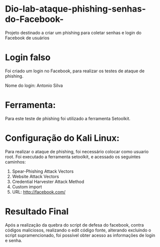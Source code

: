 # Dio-lab-ataque-phishing-senhas-do-Facebook-
Projeto destinado a criar um phishing para coletar senhas e login do Facebook de usuários

# Login falso
Foi criado um login no Facebook, para realizar os testes de ataque de phishing.

Nome do login: Antonio Silva

# Ferramenta:
Para este teste de phishing foi utilizado a ferramenta Setoolkit.

# Configuração do Kali Linux: 
Para realizar o ataque de phishing, foi necessário colocar como usuario root. 
Foi executado a ferramenta setoolkit, e acessado os seguintes caminhos: 
1) Spear-Phishing Attack Vectors
2) Website Attack Vectors
3) Credential Harvester Attack Method
4) Custom import
6) URL: http://facebook.com/

# Resultado Final
Após a realização da quebra do script de defesa do facebook, contra códigos maliciosos, realizando o edit código fonte, alterando excluindo o script supramencionado, foi possível obter acesso as informações de login e senha. 
